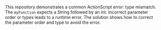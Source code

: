 This repository demonstrates a common ActionScript error: type mismatch. The `myFunction` expects a String followed by an int. Incorrect parameter order or types leads to a runtime error. The solution shows how to correct the parameter order and type to avoid the error.